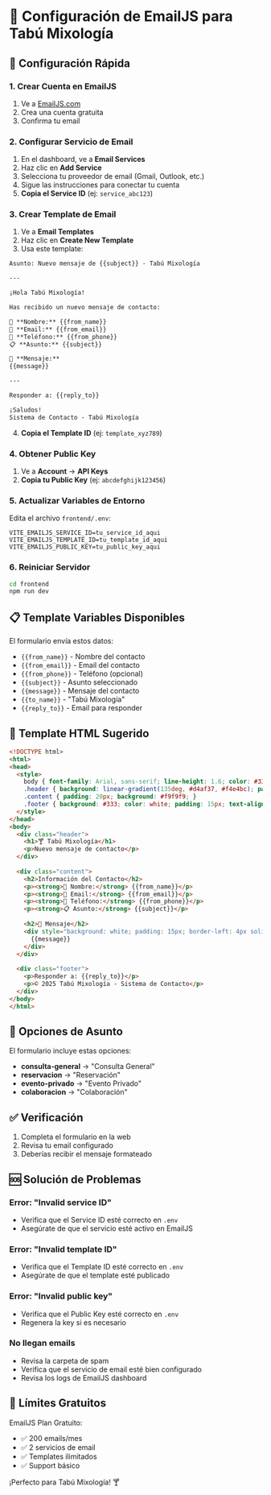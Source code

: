 # 📧 Configuración de EmailJS para Tabú Mixología

## 🚀 Configuración Rápida

### 1. Crear Cuenta en EmailJS
1. Ve a [EmailJS.com](https://www.emailjs.com/)
2. Crea una cuenta gratuita
3. Confirma tu email

### 2. Configurar Servicio de Email
1. En el dashboard, ve a **Email Services**
2. Haz clic en **Add Service**
3. Selecciona tu proveedor de email (Gmail, Outlook, etc.)
4. Sigue las instrucciones para conectar tu cuenta
5. **Copia el Service ID** (ej: `service_abc123`)

### 3. Crear Template de Email
1. Ve a **Email Templates**
2. Haz clic en **Create New Template**
3. Usa este template:

```html
Asunto: Nuevo mensaje de {{subject}} - Tabú Mixología

---

¡Hola Tabú Mixología!

Has recibido un nuevo mensaje de contacto:

👤 **Nombre:** {{from_name}}
📧 **Email:** {{from_email}}
📱 **Teléfono:** {{from_phone}}
📋 **Asunto:** {{subject}}

💬 **Mensaje:**
{{message}}

---

Responder a: {{reply_to}}

¡Saludos!
Sistema de Contacto - Tabú Mixología
```

4. **Copia el Template ID** (ej: `template_xyz789`)

### 4. Obtener Public Key
1. Ve a **Account** → **API Keys**
2. **Copia tu Public Key** (ej: `abcdefghijk123456`)

### 5. Actualizar Variables de Entorno
Edita el archivo `frontend/.env`:

```env
VITE_EMAILJS_SERVICE_ID=tu_service_id_aqui
VITE_EMAILJS_TEMPLATE_ID=tu_template_id_aqui  
VITE_EMAILJS_PUBLIC_KEY=tu_public_key_aqui
```

### 6. Reiniciar Servidor
```bash
cd frontend
npm run dev
```

## 📋 Template Variables Disponibles

El formulario envía estos datos:

- `{{from_name}}` - Nombre del contacto
- `{{from_email}}` - Email del contacto
- `{{from_phone}}` - Teléfono (opcional)
- `{{subject}}` - Asunto seleccionado
- `{{message}}` - Mensaje del contacto
- `{{to_name}}` - "Tabú Mixología"
- `{{reply_to}}` - Email para responder

## 🎨 Template HTML Sugerido

```html
<!DOCTYPE html>
<html>
<head>
  <style>
    body { font-family: Arial, sans-serif; line-height: 1.6; color: #333; }
    .header { background: linear-gradient(135deg, #d4af37, #f4e4bc); padding: 20px; text-align: center; }
    .content { padding: 20px; background: #f9f9f9; }
    .footer { background: #333; color: white; padding: 15px; text-align: center; }
  </style>
</head>
<body>
  <div class="header">
    <h1>🍸 Tabú Mixología</h1>
    <p>Nuevo mensaje de contacto</p>
  </div>
  
  <div class="content">
    <h2>Información del Contacto</h2>
    <p><strong>👤 Nombre:</strong> {{from_name}}</p>
    <p><strong>📧 Email:</strong> {{from_email}}</p>
    <p><strong>📱 Teléfono:</strong> {{from_phone}}</p>
    <p><strong>📋 Asunto:</strong> {{subject}}</p>
    
    <h2>💬 Mensaje</h2>
    <div style="background: white; padding: 15px; border-left: 4px solid #d4af37;">
      {{message}}
    </div>
  </div>
  
  <div class="footer">
    <p>Responder a: {{reply_to}}</p>
    <p>© 2025 Tabú Mixología - Sistema de Contacto</p>
  </div>
</body>
</html>
```

## 🔧 Opciones de Asunto

El formulario incluye estas opciones:
- **consulta-general** → "Consulta General"
- **reservacion** → "Reservación"
- **evento-privado** → "Evento Privado"
- **colaboracion** → "Colaboración"

## ✅ Verificación

1. Completa el formulario en la web
2. Revisa tu email configurado
3. Deberías recibir el mensaje formateado

## 🆘 Solución de Problemas

### Error: "Invalid service ID"
- Verifica que el Service ID esté correcto en `.env`
- Asegúrate de que el servicio esté activo en EmailJS

### Error: "Invalid template ID"  
- Verifica que el Template ID esté correcto en `.env`
- Asegúrate de que el template esté publicado

### Error: "Invalid public key"
- Verifica que el Public Key esté correcto en `.env`
- Regenera la key si es necesario

### No llegan emails
- Revisa la carpeta de spam
- Verifica que el servicio de email esté bien configurado
- Revisa los logs de EmailJS dashboard

## 🎯 Límites Gratuitos

EmailJS Plan Gratuito:
- ✅ 200 emails/mes
- ✅ 2 servicios de email
- ✅ Templates ilimitados
- ✅ Support básico

¡Perfecto para Tabú Mixología! 🍸
